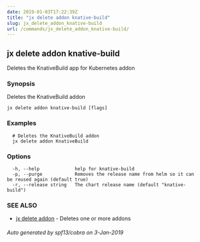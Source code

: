 ```yaml
---
date: 2019-01-03T17:22:39Z
title: "jx delete addon knative-build"
slug: jx_delete_addon_knative-build
url: /commands/jx_delete_addon_knative-build/
---
```

## jx delete addon knative-build

Deletes the KnativeBuild app for Kubernetes addon

### Synopsis

Deletes the KnativeBuild addon

```
jx delete addon knative-build [flags]
```

### Examples

```
  # Deletes the KnativeBuild addon
  jx delete addon KnativeBuild
```

### Options

```
  -h, --help             help for knative-build
  -p, --purge            Removes the release name from helm so it can be reused again (default true)
  -r, --release string   The chart release name (default "knative-build")
```

### SEE ALSO

* [jx delete addon](/commands/jx_delete_addon/)	 - Deletes one or more addons

###### Auto generated by spf13/cobra on 3-Jan-2019
